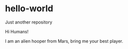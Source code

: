 # hello-world
Just another repository

Hi Humans!

I am an alien hooper from Mars, bring me your best player.
